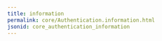 ```yaml
---
title: information
permalink: core/Authentication.information.html
jsonid: core_authentication_information
---
```

